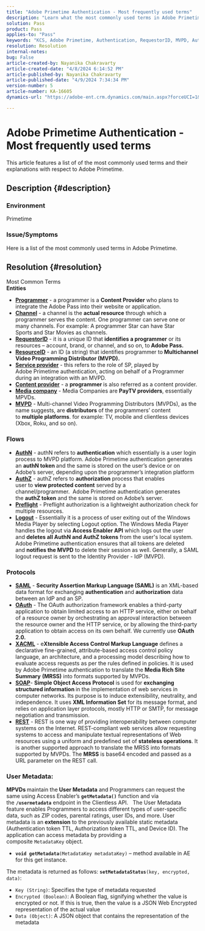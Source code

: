 ```yaml
---
title: "Adobe Primetime Authentication - Most frequently used terms"
description: "Learn what the most commonly used terms in Adobe Primetime mean."
solution: Pass
product: Pass
applies-to: "Pass"
keywords: "KCS, Adobe Primetime, Authentication, RequestorID, MVPD, AuthN, AuthZ, Adobe Pass"
resolution: Resolution
internal-notes: 
bug: False
article-created-by: Nayanika Chakravarty
article-created-date: "4/8/2024 6:14:52 PM"
article-published-by: Nayanika Chakravarty
article-published-date: "4/9/2024 7:34:34 PM"
version-number: 5
article-number: KA-16605
dynamics-url: "https://adobe-ent.crm.dynamics.com/main.aspx?forceUCI=1&pagetype=entityrecord&etn=knowledgearticle&id=db4a38e4-d3f5-ee11-a1fe-6045bd006295"

---
```

# Adobe Primetime Authentication - Most frequently used terms


This article features a list of of the most commonly used terms and their explanations with respect to Adobe Primetime.

## Description {#description}


### Environment

Primetime

### Issue/Symptoms

Here is a list of the most commonly used terms in Adobe Primetime.


## Resolution {#resolution}

Most Common Terms<br>
<b>Entities</b>

- <u><b>Programmer</b></u> - a programmer is a <b>Content Provider</b> who plans to integrate the Adobe Pass into their website or application.
- <u><b>Channel</b></u> - a channel is the <b>actual resource</b> through which a programmer serves the content. One programmer can serve one or many channels. For example: A programmer Star can have Star Sports and Star Movies as channels.
- <u><b>RequestorID</b></u> - it is a unique ID that <b>identifies a programmer</b> or its resources – account, brand, or channel, and so on, to<b> Adobe Pass. </b>
- <u><b>ResourceID</b></u> - an ID (a string) that identifies programmer to<b> Multichannel Video Programming Distributor (MVPD). </b>
- <u><b>Service provider</b></u> - this refers to the role of SP, played by Adobe Primetime authentication, acting on behalf of a Programmer during an integration with an MVPD.
- <u><b>Content provider</b></u> - a <b>programmer </b>is also referred as a content provider.
- <u><b>Media company</b></u> - Media Companies are <b>PayTV providers</b>, essentially MPVDs.
- <u><b>MVPD</b></u> - Multi-channel Video Programming Distributors (MVPDs), as the name suggests, are <b>distributors</b> of the programmers’ content to <b>multiple platforms</b>. for example: TV, mobile and clientless devices (Xbox, Roku, and so on).


### Flows

- <u><b>AuthN</b></u> - authN refers to <b>authentication</b> which essentially is a user login process to MVPD platform. Adobe Primetime authentication generates an <b>authN token </b>and the same is stored on the user’s device or on Adobe’s server, depending upon the programmer’s integration platform
- <u><b>AuthZ</b></u> - authZ refers to <b>authorization</b> process that enables user to <b>view protected content</b> served by a channel/programmer.  Adobe Primetime authentication generates the <b>authZ token</b> and the same is stored on Adobe’s server.
- <u><b>Preflight</b></u> - Preflight authorization is a lightweight authorization check for multiple resources.
- <u><b>Logout</b></u> - Essentially it is a process of user exiting out of the Windows Media Player by selecting Logout option. The Windows Media Player handles the logout via <b>Access Enabler API</b> which logs out the user and <b>deletes all AuthN and AuthZ tokens</b> from the user's local system. Adobe Primetime authentication ensures that all tokens are deleted and <b>notifies the MVPD</b> to delete their session as well. Generally, a SAML logout request is sent to the Identity Provider - IdP (MVPD).




### Protocols

- <b><u>SAML</u></b> - <b>Security Assertion Markup Language (SAML)</b> is an XML-based data format for exchanging <b>authentication</b> and <b>authorization</b> data between an IdP and an SP.
- <u><b>OAuth</b></u> - The OAuth authorization framework enables a third-party application to obtain limited access to an HTTP service, either on behalf of a resource owner by orchestrating an approval interaction between the resource owner and the HTTP service, or by allowing the third-party application to obtain access on its own behalf. We currently use <b>OAuth 2.0.</b>
- <b><u>XACML</u></b> - e<b>Xtensible Access Control Markup Language</b> defines a declarative fine-grained, attribute-based access control policy language, an architecture, and a processing model describing how to evaluate access requests as per the rules defined in policies. It is used by Adobe Primetime authentication to translate the <b>Media Rich Site Summary</b> <b>(MRSS)</b> into formats supported by MVPDs.
- <b><u>SOAP</u></b>- <b>Simple Object Access Protocol</b> is used for <b>exchanging structured information </b>in the implementation of web services in computer networks. Its purpose is to induce extensibility, neutrality, and independence. It uses <b>XML Information Set</b> for its message format, and relies on application layer protocols, mostly HTTP or SMTP, for message negotiation and transmission.
- <u><b>REST</b></u> - REST is one way of providing interoperability between computer systems on the Internet. REST-compliant web services allow requesting systems to access and manipulate textual representations of Web resources using a uniform and predefined set of <b>stateless operations</b>. It is another supported approach to translate the MRSS into formats supported by MVPDs. The <b>MRSS</b> is base64 encoded and passed as a URL parameter on the REST call.


### User Metadata:

<b>MPVDs </b>maintain the<b> User Metadata</b> and Programmers can request the same using Access Enabler’s <b>`getMetadata()`</b> function and via the <b>`/usermetadata`</b> endpoint in the Clientless API.
 
The User Metadata feature enables Programmers to access different types of user-specific data, such as ZIP codes, parental ratings, user IDs, and more. User metadata is an <b>extension</b> to the previously available static metadata (Authentication token TTL, Authorization token TTL, and Device ID). The application can access metadata by providing a composite `MetadataKey` object.

- <b>`void getMetadata`</b>`(MetadataKey metadataKey)` – method available in AE for this get instance.


The metadata is returned as follows: <b>`setMetadataStatus`</b>`(key, encrypted, data)`:

- `Key (String)`: Specifies the type of metadata requested
- `Encrypted (Boolean)`: A Boolean flag, signifying whether the value is encrypted or not. If this is true, then the value is a JSON Web Encrypted representation of the actual value
- `Data (Object)`: A JSON object that contains the representation of the metadata



